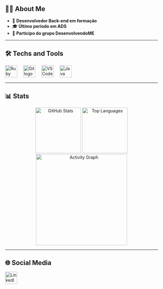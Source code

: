 ## 👨‍💻 About Me

- 🚀 **Desenvolvedor Back-end em formação**  
- 🎓 **Último período em ADS**  
- 👥 **Participo do grupo DesenvolvendoME**

---

## 🛠️ Techs and Tools

<div align="left">
  <img src="https://cdn.jsdelivr.net/gh/devicons/devicon/icons/ruby/ruby-original.svg" height="40" alt="Ruby logo"  />
  <img width="12" />
  <img src="https://cdn.jsdelivr.net/gh/devicons/devicon/icons/git/git-original.svg" height="40" alt="Git logo"  />
  <img width="12" />
  <img src="https://cdn.jsdelivr.net/gh/devicons/devicon/icons/vscode/vscode-original.svg" height="40" alt="VSCode logo"  />
  <img width="12" />
  <img src="https://cdn.jsdelivr.net/gh/devicons/devicon/icons/java/java-original.svg" height="40" alt="Java logo"  />
</div>

---

## 📊 Stats

<div align="center">
  <img src="https://github-readme-stats.vercel.app/api?username=ThomasSantos-Dev&hide_title=false&hide_rank=false&show_icons=true&include_all_commits=false&count_private=false&disable_animations=false&theme=nightowl&locale=pt-br&hide_border=false&order=1&custom_title=Thomas%20GitHub%20Stats" height="150" alt="GitHub Stats" />
  <img src="https://github-readme-stats.vercel.app/api/top-langs?username=ThomasSantos-Dev&locale=pt-br&hide_title=false&layout=compact&card_width=320&langs_count=5&theme=nightowl&hide_border=false&order=2" height="150" alt="Top Languages" />
  <img src="https://github-readme-activity-graph.vercel.app/graph?username=ThomasSantos-Dev&radius=16&theme=nightowl&area=true&order=5" height="300" alt="Activity Graph" />
</div>

---

## 🌐 Social Media

<div align="left">
  <a href="https://www.linkedin.com/in/thomas-jefferson-esp%C3%ADndola-santos-6076a2128/" target="_blank">
    <img src="https://raw.githubusercontent.com/maurodesouza/profile-readme-generator/master/src/assets/icons/social/linkedin/default.svg" width="40" height="40" alt="LinkedIn logo" />
  </a>
</div>
